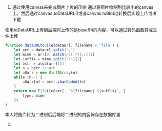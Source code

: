 1. 通过使用canvas来完成图片上传的压缩
通过将图片绘制到比较小的canvas上，然后通过canvas.toDataURL()或者canvas.toBlob()转换后实现上传或者下载

使用toDataURL上传到后端时上传的是base64的内容，可以通过转码函数转成文件上传
```javascript
function dataURLtoFile(dataurl, filename = 'file') {
    let arr = dataurl.split(',')
    let mime = arr[0].match(/:(.*?);/)[1]
    let suffix = mime.split('/')[1]
    let bstr = atob(arr[1])
    let n = bstr.length
    let u8arr = new Uint8Array(n)
    while (n--) {
        u8arr[n] = bstr.charCodeAt(n)
    }
    return new File([u8arr], `${filename}.${suffix}`, {
        type: mime
    })
}
```

本人将图片转为二进制后后端将二进制的内容保存在数据库里

2. 